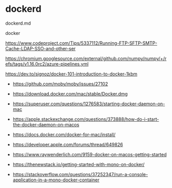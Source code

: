 # dockerd

dockerd.md

docker

https://www.codeproject.com/Tips/5337112/Running-FTP-SFTP-SMTP-Cache-LDAP-SSO-and-other-ser

https://chromium.googlesource.com/external/github.com/numpy/numpy/+/refs/tags/v1.16.0rc2/azure-pipelines.yml

https://dev.to/signoz/docker-101-introduction-to-docker-1kbm


*   https://github.com/moby/moby/issues/27102

*   https://download.docker.com/mac/stable/Docker.dmg

*   https://superuser.com/questions/1276583/starting-docker-daemon-on-mac

*   https://apple.stackexchange.com/questions/373888/how-do-i-start-the-docker-daemon-on-macos

*   https://docs.docker.com/docker-for-mac/install/

*   https://developer.apple.com/forums/thread/649826

*   https://www.raywenderlich.com/9159-docker-on-macos-getting-started

*   https://thenewstack.io/getting-started-with-mono-on-docker/

*   https://stackoverflow.com/questions/37252347/run-a-console-application-in-a-mono-docker-container

